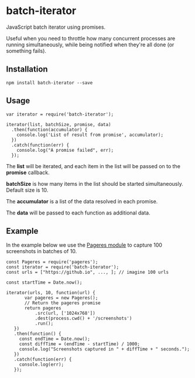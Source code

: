 # batch-iterator
JavaScript batch iterator using promises.

Useful when you need to throttle how many concurrent processes are running simultaneously, while being notified when they're all done (or something fails).

## Installation

```
npm install batch-iterator --save
```

## Usage

```
var iterator = require('batch-iterator');

iterator(list, batchSize, promise, data)
  .then(function(accumulator) {
    console.log('List of result from promise', accumulator);
  })
  .catch(function(err) {
    console.log("A promise failed", err);
  });
```

The **list** will be iterated, and each item in the list will be passed on to
the **promise** callback.

**batchSize** is how many items in the list should be started simultaneously.
Default size is 10.

The **accumulator** is a list of the data resolved in each promise.

The **data** will be passed to each function as additional data.

## Example
In the example below we use the [Pageres module](https://github.com/sindresorhus/pageres)
to capture 100 screenshots in batches of 10.

```
const Pageres = require('pageres');
const iterator = require('batch-iterator');
const urls = ["https://github.io", ..., ]; // imagine 100 urls

const startTime = Date.now();

iterator(urls, 10, function(url) {
       var pageres = new Pageres();
       // Return the pageres promise
       return pageres
           .src(url, ['1024x768'])
           .dest(process.cwd() + '/screenshots')
           .run();
   })
   .then(function() {
     const endTime = Date.now();
     const diffTime = (endTime - startTime) / 1000;
     console.log("Screenshots captured in " + diffTime + " seconds.");
   })
   .catch(function(err) {
     console.log(err);
   });
```
